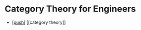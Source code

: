 # Category Theory for Engineers

- [[push]] [[category theory]]

[//begin]: # "Autogenerated link references for markdown compatibility"
[push]: push "Push"
[//end]: # "Autogenerated link references"
